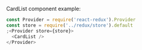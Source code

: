 CardList component example:

```js
const Provider = require('react-redux').Provider
const store = require('../redux/store').default
;<Provider store={store}>
  <CardList />
</Provider>
```
